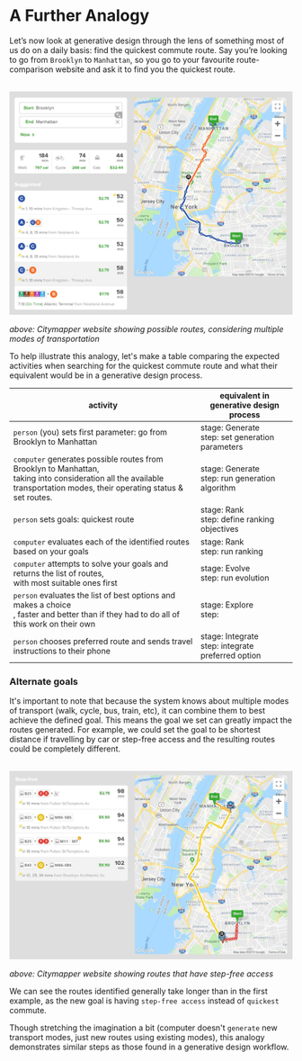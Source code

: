# A Further Analogy

Let’s now look at generative design through the lens of something most of us do on a daily basis: find the quickest commute route. Say you’re looking to go from `Brooklyn` to `Manhattan`, so you go to your favourite route-comparison website and ask it to find you the quickest route.

<br/>
<img src="images/citymapper-brooklyn-to-manhattan.jpg">

*above: Citymapper website showing possible routes, considering multiple modes of transportation*

To help illustrate this analogy, let's make a table comparing the expected activities when searching for the quickest commute route and what their equivalent would be in a generative design process.

| activity  | equivalent in generative design process   |
|-----------------------------------------------------------------------------------------------------------------------------------------  |--------------------------------------------------------   |
| `person` (you) sets first parameter: go from Brooklyn to Manhattan  | stage: Generate<br> step: set generation parameters   |
| `computer` generates possible routes from Brooklyn to Manhattan,<br> taking into consideration all the available transportation modes, their operating status & set routes.   | stage: Generate<br> step: run generation algorithm    |
| `person` sets goals: quickest route    | stage: Rank<br> step: define ranking objectives   |
| `computer` evaluates each of the identified routes based on your goals    | stage: Rank<br> step: run ranking     |
| `computer` attempts to solve your goals and returns the list of routes,<br> with most suitable ones first    | stage: Evolve<br> step: run evolution     |
| `person` evaluates the list of best options and makes a choice<br>, faster and better than if they had to do all of this work on their own   | stage: Explore<br> step:      |
| `person` chooses preferred route and sends travel instructions to their phone    | stage: Integrate<br>  step: integrate preferred option    |

### Alternate goals

It's important to note that because the system knows about multiple modes of transport (walk, cycle, bus, train, etc), it can combine them to best achieve the defined goal. This means the goal we set can greatly impact the routes generated. For example, we could set the goal to be shortest distance if travelling by car or step-free access and the resulting routes could be completely different.

<br/>
<img src="images/citymapper-alternate-goals.jpg">

*above: Citymapper website showing routes that have step-free access*

We can see the routes identified generally take longer than in the first example, as the new goal is having `step-free access` instead of `quickest` commute.

Though stretching the imagination a bit (computer doesn't `generate` new transport modes, just new routes using existing modes), this analogy demonstrates similar steps as those found in a generative design workflow.
